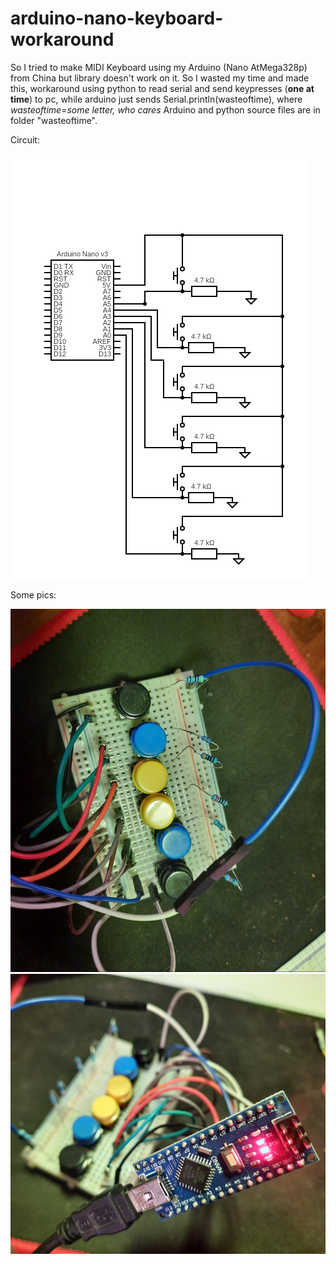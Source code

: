 # arduino-nano-keyboard-workaround


So I tried to make MIDI Keyboard using my Arduino (Nano AtMega328p) from China but library doesn't work on it.
So I wasted my time and made this, workaround using python to read serial and send keypresses (**one at time**) to pc, while arduino just sends Serial.println(wasteoftime), where
*wasteoftime=some letter, who cares*
Arduino and python source files are in folder "wasteoftime".

Circuit:

![Killmepls](deepbullshi.png)

Some pics:

![Ivewastedmytimereally](pic2.jpg)
![thisworkslol](pic1.jpg)

